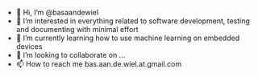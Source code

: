 - 👋 Hi, I’m @basaandewiel
- 👀 I’m interested in everything related to software development, testing and documenting with minimal effort
- 🌱 I’m currently learning how to use machine learning on embedded devices
- 💞️ I’m looking to collaborate on ...
- 📫 How to reach me bas.aan.de.wiel.at.gmail.com

<!---
basaandewiel/basaandewiel is a ✨ special ✨ repository because its `README.md` (this file) appears on your GitHub profile.
You can click the Preview link to take a look at your changes.
--->
